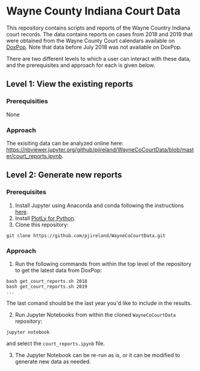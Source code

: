 # Wayne County Indiana Court Data

This repository contains scripts and reports of the Wayne Country Indiana court records.
The data contains reports on cases from 2018 and 2019 that were obtained from the Wayne
County Court calendars available on 
[DoxPop](https://www.doxpop.com/prod/common/ViewCountyDetails?countyId=18177).
Note that data before July 2018 was not available on DoxPop.

There are two different levels to which a user can interact with these data,
and the prerequisites and approach for each is given below.

## Level 1: View the existing reports

### Prerequisities

None

### Approach

The exisiting data can be analyzed online here:
https://nbviewer.jupyter.org/github/pjireland/WayneCoCourtData/blob/master/court_reports.ipynb.

## Level 2: Generate new reports

### Prerequisites

1. Install Jupyter using Anaconda and conda following the instructions
[here](https://jupyter.readthedocs.io/en/latest/install.html#id3).
2. Install [PlotLy for Python](https://plot.ly/python/getting-started/).
3. Clone this repository:

```
git clone https://github.com/pjireland/WayneCoCourtData.git
```

### Approach

1. Run the following commands from within the top level of the repository to get the latest data from DoxPop:

```
bash get_court_reports.sh 2018
bash get_court_reports.sh 2019
...
```

The last comand should be the last year you'd like to include in the results.

2. Run Jupyter Notebooks from within the cloned `WayneCoCourtData` repository:

```
jupyter notebook
```

and select the `court_reports.ipynb` file.

3. The Jupyter Notebook can be re-run as is, or it can be modified to generate new data as needed.


